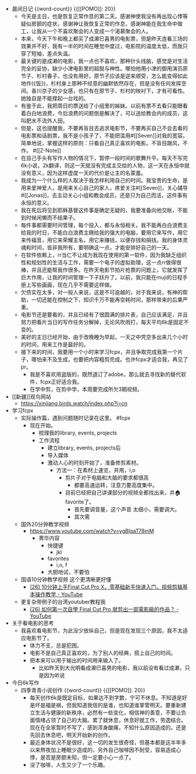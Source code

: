 - 晨间日记 {{word-count}} {{[[POMO]]: 20}}
    - 今天是主日，也是恢复正常作息的第二天。感谢神使我没有再出现心悸等疑似房颤的症状，感谢神让我恢复正常的作息，感谢神能在我生命中做工，让我从一个不喜欢聚会的人变成一个渴慕聚会的人。
    - 本来，今天下午和晚上都买了成濑巳喜男的电影票，但是昨天连看三场的效果并不好，我有一半的时间在睡觉中度过，电影院的温度太低，而我只穿了短袖，差点失温。
    - 最关键的是成濑的电影，我一点也不喜欢，那种针头线脑，感觉是对生活完全的妥协，缺少小津电影里的超脱与神性。哪怕他用小津的御用演员原节子、杉村春子，也没有用好。原节子应该是逆来顺受，怎么能变得如此地作(《饭》)，杉村身上那种不经意的幽默依然存在，但是没有任何发挥空间。香川京子的少女感，也只有在原节子、杉村的映衬下，才有可看性。她独自是不能撑起一台戏的。
    - 有鉴于此，我把周日的票送给了小组里的姊妹。以前有票不去看只能眼看着白白地浪费，今后浪费的问题倒是解决了，可以送给教会内的成员，这叫肥水不流外人田。
    - 但是，这也提醒我，不要再盲目去追求电影节，不要再买自己不会去看的电影票和话剧票，我不是小孩子了，不能把滥用#[[Seven]]对我的宽容。简单地说，掌握这样的原则：只看自己真正喜欢的电影。不盲目跟风，不作。 #[[Z-Note]]
    - 在自己手头有写作人物的情况下，暂停一段时间的歌舞升平。每天不写完6k小说，2k翻译，则这一天就没有完成主交给的人物，这一天在永恒中就没有意义，因为这样虚度一天的代价是让主的名蒙羞。
    - 我成为一个什么样的人取决于我怎样利用自己的时间。我宝贵的生命，是用来爱神爱人，是用来关心自己的家人，疼爱关注#[[Seven]]，关心辅导#[[Jonas]]，去主动关心小组和教会成员，还是只为自己而活，这件事有永恒的意义。
    - 我在死后将见到耶稣基督这件事是确定无疑的，我要准备向他交帐，不能到时候闲懒而不结果子。
    - 每件事都需要时间管理，每个投入，都与永恒相关。我不能再白白浪费主给我的时日，不能白白浪费主赐给我的强大的电脑，要用它来写作，用它来传福音，用它来荣耀主名，用它来赚钱，以便存钱和捐钱。我的身体灵魂和时间，皆非我所有，要明确这一点，才能安排好自己的一天。
    - 在软件依赖上，rr当仁不让成为我现在使用的第一软件，因为我缺乏组织性和规划性的生活与工作，需要一个电子的虚拟助理，这一点rr做得很棒，并且还能帮我作很多。在昨天电影节拍片抢票的问题上，它就发挥了巨大作用，让我的时间管理一下子跃升了。以前，我只能在muji的日程手册上写些画画，现在几乎不需要这样做。
    - 欠债实在太多，对一般人来说，这是不可逾越的，对于我来说，有神的帮助，一切还能在控制之下，知识千万不能再空耗时间，那样带来的后果严重。
    - 电影节还是要看的，并且已经有了很圆满的排片表，自己应该满足，并且努力把看片当日的写作任务分解掉，无论风吹雨打，每天平均8k是固定不变的。
    - 美好的主日已经开始，由于改晚睡为早起，一天之中凭空多出来几个小时的时间，用来工作是最好的。
    - 接下来的时间，我要用一个小时来学习fcpx，并且争取完成我第一个片子，哪怕来不及生成，也要把内容粗剪完成。也许fcpx才适合我，再见了pr。
        - 我是不喜欢用盗版的，既然退订了adobe，那么就去寻找新的替代软件，fcpx正好适合我。
        - 在学中剪，在剪中学，本周要完成所欠3期视频。
- [[新疆]]观鸟网站
    - https://xinjiang.birds.watch/index.php?l=cn
- 学习fcpx
    - 实际操作篇，遇到问题随时记录在这里。 #fcpx
        - 现在开始。
            - 梳理我的library, events, projects
            - 工作流程
                - 建立library, events, projects后
                - 导入媒体
                - 激动人心的时刻开始了，准备修剪素材。
                    - 方法一：在素材上速览，并用，i,o
                        - 剪片子对于电脑和大脑的要求都很高
                            - 都要高速运转，注意力要高度集中。
                        - 目前已经把自己讲课部分的视频全都找出来，并🏠favorite了。
                            - 首先要调音量，这个声音 太细小，需要调大。
                            - 其次需
    - 国外20分钟教学视频
        - https://www.youtube.com/watch?v=ygBlgaT78mM
            - 菁华内容
                - 快捷键
                    - jkl
                - favorites
                    - i,o, f
                - 大胆地试，不要怕
    - 国语10分钟教学视频 这个更清晰更好懂
        - [(26) 10分钟上手Final Cut Pro X，零基础新手快速入门，视频剪辑基本操作教学 - YouTube](https://www.youtube.com/watch?v=fq_dRAQtaI4)
    - 更复杂带例子的台湾youtuber教程我
        - [(26) 如何第一次自學 Final Cut Pro 就剪出一部電影級的作品？ - YouTube](https://www.youtube.com/watch?v=zE4KKxwZ9rc)
- 关于看电影的思考
    - 我喜欢看电影节，为此没少放纵自己，但是现在发现三个原因，我不太适应电影节了。
        - 体力不支，总是犯困。
        - 电影不是自己真正喜欢的，为了别人的经典，搭上自己的时间。
        - 把本来可以用于输出的时间用来输入了。
            - 比如昨天到大光明看成濑巳喜男的电影，我以前没有看过成濑，只是因为听说
- 今日6k写作
    - 四季青青小说创作 {{word-count}} {{[[POMO]]: 20}}
        - 每天创作6k是既定目标，如果达不到字数，宁可不休息。不知道是好是坏是福是祸，但我知道我信的是谁，也知道谁掌管明天。要重新建立生活与健康的新秩序，必然有一些变化，相信神的善意，不要让负面情绪占领了自己的大脑。累了就休息，休息好就工作，劳逸结合。现在在全家暂时不写了，感到浑身酸痛，不知什么原因造成的。还是先回去休息吧，明天开始新的创作。
        - 最近身体状况不是很好，这一切的发生很奇怪，但基本都是这半年多以来熬夜加上睡眠少造成的，另外自己咖啡因不耐受，容易造成心悸，是否是房颤未知，但一定要小心一点了。
        - 没了咖啡，人生又少了一个乐趣。
